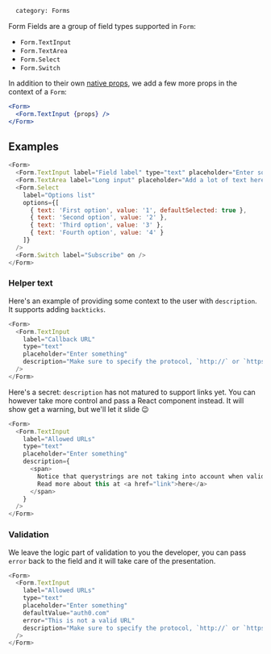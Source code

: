 ```meta
  category: Forms
```

Form Fields are a group of field types supported in `Form`:

* `Form.TextInput`
* `Form.TextArea`
* `Form.Select`
* `Form.Switch`

In addition to their own [native props](/docs/TextInput), we add a few more props in the context of a `Form`:

```jsx
<Form>
  <Form.TextInput {props} />
</Form>
```

## Examples

```js
<Form>
  <Form.TextInput label="Field label" type="text" placeholder="Enter something" />
  <Form.TextArea label="Long input" placeholder="Add a lot of text here" />
  <Form.Select
    label="Options list"
    options={[
      { text: 'First option', value: '1', defaultSelected: true },
      { text: 'Second option', value: '2' },
      { text: 'Third option', value: '3' },
      { text: 'Fourth option', value: '4' }
    ]}
  />
  <Form.Switch label="Subscribe" on />
</Form>
```

### Helper text

Here's an example of providing some context to the user with `description`. It supports adding `backticks`.

```js
<Form>
  <Form.TextInput
    label="Callback URL"
    type="text"
    placeholder="Enter something"
    description="Make sure to specify the protocol, `http://` or `https://`"
  />
</Form>
```

Here's a secret: `description` has not matured to support links yet. You can however take more control and pass a React component instead. It will show get a warning, but we'll let it slide 😉

```js
<Form>
  <Form.TextInput
    label="Allowed URLs"
    type="text"
    placeholder="Enter something"
    description={
      <span>
        Notice that querystrings are not taking into account when validating these URLs. <br />
        Read more about this at <a href="link">here</a>
      </span>
    }
  />
</Form>
```

### Validation

We leave the logic part of validation to you the developer, you can pass `error` back to the field and it will take care of the presentation.

```js
<Form>
  <Form.TextInput
    label="Allowed URLs"
    type="text"
    placeholder="Enter something"
    defaultValue="auth0.com"
    error="This is not a valid URL"
    description="Make sure to specify the protocol, `http://` or `https://`"
  />
</Form>
```
